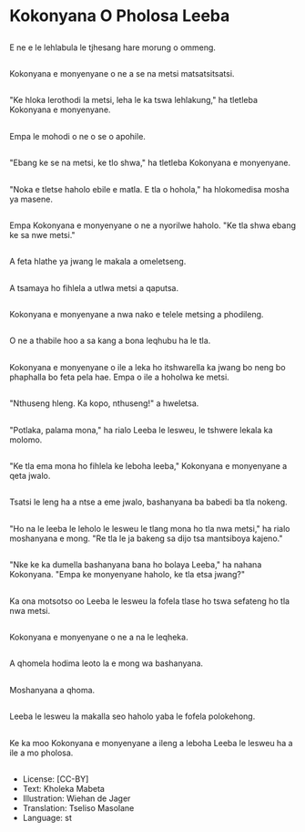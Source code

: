 # Kokonyana O Pholosa Leeba

##
E ne e le lehlabula le tjhesang hare morung o ommeng.

##
Kokonyana e monyenyane o ne a se na metsi matsatsitsatsi.

##
"Ke hloka lerothodi la metsi, leha le ka tswa lehlakung," ha tletleba Kokonyana e monyenyane.

##
Empa le mohodi o ne o se o apohile.

##
"Ebang ke se na metsi, ke tlo shwa," ha tletleba Kokonyana e monyenyane.

##
"Noka e tletse haholo ebile e matla. E tla o hohola," ha hlokomedisa mosha ya masene.

##
Empa Kokonyana e monyenyane o ne a nyorilwe haholo. "Ke tla shwa ebang ke sa nwe metsi."

##
A feta hlathe ya jwang le makala a omeletseng.

##
A tsamaya ho fihlela a utlwa metsi a qaputsa.

##
Kokonyana e monyenyane a nwa nako e telele metsing a phodileng.

##
O ne a thabile hoo a sa kang a bona leqhubu ha le tla.

##
Kokonyana e monyenyane o ile a leka ho itshwarella ka jwang bo neng bo phaphalla bo feta pela hae. Empa o ile a hoholwa ke metsi.

##
"Nthuseng hleng. Ka kopo, nthuseng!" a hweletsa.

##
"Potlaka, palama mona," ha rialo Leeba le lesweu, le tshwere lekala ka molomo.

##
"Ke tla ema mona ho fihlela ke leboha leeba," Kokonyana e monyenyane a qeta jwalo.

##
Tsatsi le leng ha a ntse a eme jwalo, bashanyana ba babedi ba tla nokeng.

##
"Ho na le leeba le leholo le lesweu le tlang mona ho tla nwa metsi," ha rialo moshanyana e mong. "Re tla le ja bakeng sa dijo tsa mantsiboya kajeno."

##
"Nke ke ka dumella bashanyana bana ho bolaya Leeba," ha nahana Kokonyana. "Empa ke monyenyane haholo, ke tla etsa jwang?"

##
Ka ona motsotso oo Leeba le lesweu la fofela tlase ho tswa sefateng ho tla nwa metsi.

##
Kokonyana e monyenyane o ne a na le leqheka.

##
A qhomela hodima leoto la e mong wa bashanyana.

##
Moshanyana a qhoma.

##
Leeba le lesweu la makalla seo haholo yaba le fofela polokehong.

##
Ke ka moo Kokonyana e monyenyane a ileng a leboha Leeba le lesweu ha a ile a mo pholosa.

##
* License: [CC-BY]
* Text: Kholeka Mabeta
* Illustration: Wiehan de Jager
* Translation: Tseliso Masolane
* Language: st
